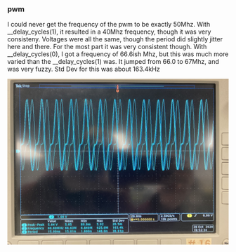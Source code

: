 ### pwm
I could never get the frequency of the pwm to be exactly 50Mhz. With __delay_cycles(1), it resulted in a 40Mhz frequency, though it was very consisteny. Voltages were all the same, though the period did slightly jitter here and there. For the most part it was very consistent though. With __delay_cycles(0), I got a frequency of 66.6ish Mhz, but this was much more varied than the __delay_cycles(1) was. It jumped from 66.0 to 67Mhz, and was very fuzzy. Std Dev for this was about 163.4kHz

![oscilloscope with __delay_cycles(0)](IMG_0035.jpg)
